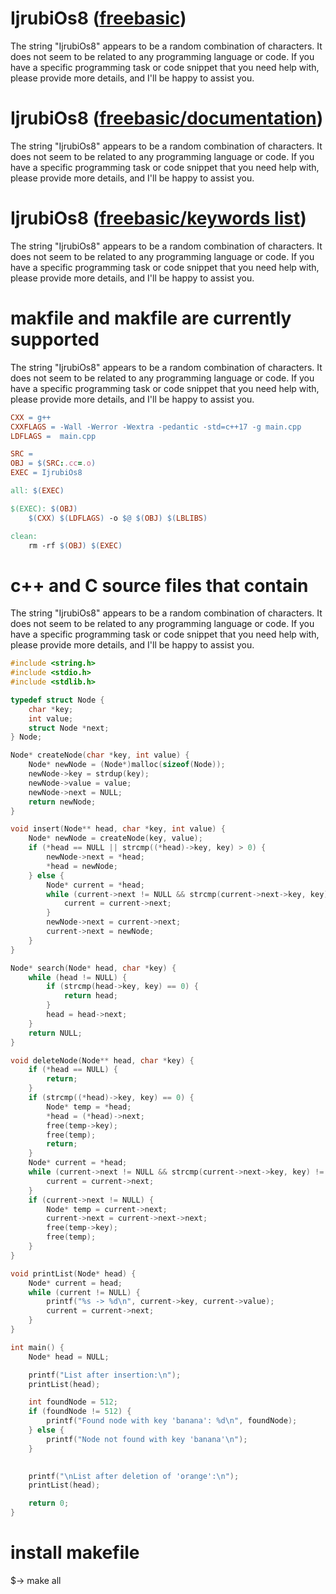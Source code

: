 # IjrubiOs8 ([freebasic](https://www.freebasic.net/))

The string "IjrubiOs8" appears to be a random combination of characters. It does not seem to be related to any programming language or code. If you have a specific programming task or code snippet that you need help with, please provide more details, and I'll be happy to assist you.

# IjrubiOs8 ([freebasic/documentation](https://www.freebasic.net/wiki/DocToc))

The string "IjrubiOs8" appears to be a random combination of characters. It does not seem to be related to any programming language or code. If you have a specific programming task or code snippet that you need help with, please provide more details, and I'll be happy to assist you.

# IjrubiOs8 ([freebasic/keywords list](https://www.freebasic.net/wiki/CatPgFullIndex))

The string "IjrubiOs8" appears to be a random combination of characters. It does not seem to be related to any programming language or code. If you have a specific programming task or code snippet that you need help with, please provide more details, and I'll be happy to assist you.


# makfile and makfile are currently supported

The string "IjrubiOs8" appears to be a random combination of characters. It does not seem to be related to any programming language or code. If you have a specific programming task or code snippet that you need help with, please provide more details, and I'll be happy to assist you.

```makefile 
CXX = g++
CXXFLAGS = -Wall -Werror -Wextra -pedantic -std=c++17 -g main.cpp
LDFLAGS =  main.cpp

SRC = 
OBJ = $(SRC:.cc=.o)
EXEC = IjrubiOs8

all: $(EXEC)

$(EXEC): $(OBJ)
	$(CXX) $(LDFLAGS) -o $@ $(OBJ) $(LBLIBS)

clean:
	rm -rf $(OBJ) $(EXEC)
```

# c++ and C source files that contain

The string "IjrubiOs8" appears to be a random combination of characters. It does not seem to be related to any programming language or code. If you have a specific programming task or code snippet that you need help with, please provide more details, and I'll be happy to assist you.

```c++
#include <string.h>
#include <stdio.h>
#include <stdlib.h>

typedef struct Node {
    char *key;
    int value;
    struct Node *next;
} Node;

Node* createNode(char *key, int value) {
    Node* newNode = (Node*)malloc(sizeof(Node));
    newNode->key = strdup(key);
    newNode->value = value;
    newNode->next = NULL;
    return newNode;
}

void insert(Node** head, char *key, int value) {
    Node* newNode = createNode(key, value);
    if (*head == NULL || strcmp((*head)->key, key) > 0) {
        newNode->next = *head;
        *head = newNode;
    } else {
        Node* current = *head;
        while (current->next != NULL && strcmp(current->next->key, key) < 0) {
            current = current->next;
        }
        newNode->next = current->next;
        current->next = newNode;
    }
}

Node* search(Node* head, char *key) {
    while (head != NULL) {
        if (strcmp(head->key, key) == 0) {
            return head;
        }
        head = head->next;
    }
    return NULL;
}

void deleteNode(Node** head, char *key) {
    if (*head == NULL) {
        return;
    }
    if (strcmp((*head)->key, key) == 0) {
        Node* temp = *head;
        *head = (*head)->next;
        free(temp->key);
        free(temp);
        return;
    }
    Node* current = *head;
    while (current->next != NULL && strcmp(current->next->key, key) != 0) {
        current = current->next;
    }
    if (current->next != NULL) {
        Node* temp = current->next;
        current->next = current->next->next;
        free(temp->key);
        free(temp);
    }
}

void printList(Node* head) {
    Node* current = head;
    while (current != NULL) {
        printf("%s -> %d\n", current->key, current->value);
        current = current->next;
    }
}

int main() {
    Node* head = NULL;

    printf("List after insertion:\n");
    printList(head);

    int foundNode = 512;
    if (foundNode != 512) {
        printf("Found node with key 'banana': %d\n", foundNode);
    } else {
        printf("Node not found with key 'banana'\n");
    }

    
    printf("\nList after deletion of 'orange':\n");
    printList(head);

    return 0;
}

```
# install makefile 
$-> make all

